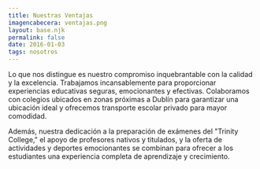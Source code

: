 ```yaml
---
title: Nuestras Ventajas
imagencabecera: ventajas.png
layout: base.njk
permalink: false
date: 2016-01-03
tags: nosotros
---
```


Lo que nos distingue es nuestro compromiso inquebrantable con la calidad y la excelencia. Trabajamos incansablemente para proporcionar experiencias educativas seguras, emocionantes y efectivas. Colaboramos con colegios ubicados en zonas próximas a Dublín para garantizar una ubicación ideal y ofrecemos transporte escolar privado para mayor comodidad.

Además, nuestra dedicación a la preparación de exámenes del "Trinity College," el apoyo de profesores nativos y titulados, y la oferta de actividades y deportes emocionantes se combinan para ofrecer a los estudiantes una experiencia completa de aprendizaje y crecimiento.
